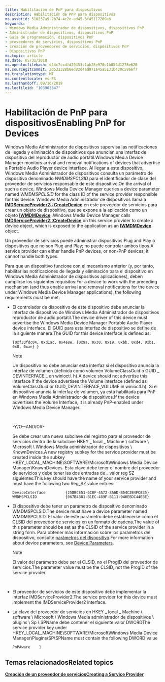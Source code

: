 ```yaml
---
title: Habilitación de PnP para dispositivos
description: Habilitación de PnP para dispositivos
ms.assetid: 510237a9-2b74-4c2e-ad45-3f45117289a6
keywords:
- Windows Media Administrador de dispositivos, dispositivos PnP
- Administrador de dispositivos, dispositivos PnP
- Guía de programación, dispositivos PnP
- proveedores de servicios, dispositivos PnP
- creación de proveedores de servicios, dispositivos PnP
- Dispositivos PnP
ms.topic: article
ms.date: 05/31/2018
ms.openlocfilehash: d44c7ccdfd29453c1ab28e970c1b054d1278e620
ms.sourcegitcommit: 2d531328b6ed82d4ad971a45a5131b430c5866f7
ms.translationtype: MT
ms.contentlocale: es-ES
ms.lasthandoff: 09/16/2019
ms.locfileid: "103903347"
---
```

# <a name="enabling-pnp-for-devices"></a><span data-ttu-id="480cf-109">Habilitación de PnP para dispositivos</span><span class="sxs-lookup"><span data-stu-id="480cf-109">Enabling PnP for Devices</span></span>

<span data-ttu-id="480cf-110">Windows Media Administrador de dispositivos supervisa las notificaciones de llegada y eliminación de dispositivos que anuncian una interfaz de dispositivo del reproductor de audio portátil.</span><span class="sxs-lookup"><span data-stu-id="480cf-110">Windows Media Device Manager monitors arrival and removal notifications of devices that advertise a Portable Audio Player device interface.</span></span> <span data-ttu-id="480cf-111">Al llegar a este dispositivo, Windows Media Administrador de dispositivos consulta un parámetro de dispositivo denominado *WMDMSPCLSID* para el identificador de clase del proveedor de servicios responsable de este dispositivo.</span><span class="sxs-lookup"><span data-stu-id="480cf-111">On the arrival of such a device, Windows Media Device Manager queries a device parameter named *WMDMSPCLSID* for the class ID of the service provider responsible for this device.</span></span> <span data-ttu-id="480cf-112">Windows Media Administrador de dispositivos llama a [**IMDServiceProvider2:: CreateDevice**](/windows/desktop/api/mswmdm/nf-mswmdm-imdserviceprovider2-createdevice) en este proveedor de servicios para crear un objeto de dispositivo, que se expone a la aplicación como un objeto [**IWMDMDevice**](/windows/desktop/api/mswmdm/nn-mswmdm-iwmdmdevice) .</span><span class="sxs-lookup"><span data-stu-id="480cf-112">Windows Media Device Manager calls [**IMDServiceProvider2::CreateDevice**](/windows/desktop/api/mswmdm/nf-mswmdm-imdserviceprovider2-createdevice) on this service provider to create a device object, which is exposed to the application as an [**IWMDMDevice**](/windows/desktop/api/mswmdm/nn-mswmdm-iwmdmdevice) object.</span></span>

<span data-ttu-id="480cf-113">Un proveedor de servicios puede administrar dispositivos Plug and Play o dispositivos que no son Plug and Play; no puede controlar ambos tipos.</span><span class="sxs-lookup"><span data-stu-id="480cf-113">A service provider can either handle PnP devices, or non-PnP devices; it cannot handle both types.</span></span>

<span data-ttu-id="480cf-114">Para que un dispositivo funcione con el mecanismo anterior (y, por tanto, habilitar las notificaciones de llegada y eliminación para el dispositivo en Windows Media Administrador de dispositivos aplicaciones), deben cumplirse los siguientes requisitos:</span><span class="sxs-lookup"><span data-stu-id="480cf-114">For a device to work with the preceding mechanism (and thus enable arrival and removal notifications for the device under Windows Media Device Manager applications), the following requirements must be met:</span></span>

-   <span data-ttu-id="480cf-115">El controlador de dispositivo de este dispositivo debe anunciar la interfaz de dispositivo de Windows Media Administrador de dispositivos reproductor de audio portátil.</span><span class="sxs-lookup"><span data-stu-id="480cf-115">The device driver of this device must advertise the Windows Media Device Manager Portable Audio Player device interface.</span></span> <span data-ttu-id="480cf-116">El GUID para esta interfaz de dispositivo se define de la siguiente manera:</span><span class="sxs-lookup"><span data-stu-id="480cf-116">The GUID for this device interface is defined as:</span></span>

    ```
    {0xf33fdc04, 0xd1ac, 0x4e8e, {0x9a, 0x30, 0x19, 0xbb, 0xd4, 0xb1, 0x8, 0xae} }
    ```

    

    > [!Note]  
    > <span data-ttu-id="480cf-117">Un dispositivo no debe anunciar esta interfaz si el dispositivo anuncia la interfaz de volumen (definida como volumen VolumeClassGuid o GUID \_ DEVINTERFACE \_ en winioctl. h).</span><span class="sxs-lookup"><span data-stu-id="480cf-117">A device should not advertise this interface if the device advertises the Volume interface (defined as VolumeClassGuid or GUID\_DEVINTERFACE\_VOLUME in winioctl.h).</span></span> <span data-ttu-id="480cf-118">Si el dispositivo anuncia la interfaz de volumen, ya está habilitada para PnP en Windows Media Administrador de dispositivos.</span><span class="sxs-lookup"><span data-stu-id="480cf-118">If the device advertises the Volume Interface, it is already PnP-enabled under Windows Media Device Manager.</span></span>

     

    <span data-ttu-id="480cf-119">-Y/O-</span><span class="sxs-lookup"><span data-stu-id="480cf-119">-AND/OR-</span></span>

    <span data-ttu-id="480cf-120">Se debe crear una nueva subclave del registro para el proveedor de servicios dentro de la subclave HKEY \_ local \_ Machine \\ software \\ Microsoft \\ Windows Media administrador de dispositivos \\ KnownDevices.</span><span class="sxs-lookup"><span data-stu-id="480cf-120">A new registry subkey for the service provider must be created inside the subkey HKEY\_LOCAL\_MACHINE\\SOFTWARE\\Microsoft\\Windows Media Device Manager\\KnownDevices.</span></span> <span data-ttu-id="480cf-121">Esta clave debe tener el nombre del proveedor de servicios y debe tener las dos entradas de \_ valor reg SZ siguientes:</span><span class="sxs-lookup"><span data-stu-id="480cf-121">This key should have the name of your service provider and must have the following two Reg\_SZ value entries:</span></span>

    ```
    DeviceInterface         {25DBCE51-6C8F-4A72-8A6D-B54C2B4FC835}
    WMDMSPCLSID             {067B4B81-B1EC-489F-B111-940EBDC44EBE}
    ```

    

-   <span data-ttu-id="480cf-122">El dispositivo debe tener un parámetro de dispositivo denominado WMDMSPCLSID.</span><span class="sxs-lookup"><span data-stu-id="480cf-122">The device must have a device parameter named WMDMSPCLSID.</span></span> <span data-ttu-id="480cf-123">El valor de este parámetro debe establecerse como el CLSID del proveedor de servicios en un formato de cadena.</span><span class="sxs-lookup"><span data-stu-id="480cf-123">The value of this parameter should be set as the CLSID of the service provider in a string form.</span></span> <span data-ttu-id="480cf-124">Para obtener más información sobre los parámetros del dispositivo, consulte [parámetros del dispositivo](device-parameters.md).</span><span class="sxs-lookup"><span data-stu-id="480cf-124">For more information about device parameters, see [Device Parameters](device-parameters.md).</span></span>

    > [!Note]  
    > <span data-ttu-id="480cf-125">El valor del parámetro debe ser el CLSID, no el ProgID del proveedor de servicios.</span><span class="sxs-lookup"><span data-stu-id="480cf-125">The parameter value must be the CLSID, not the ProgID of the service provider.</span></span>

     

-   <span data-ttu-id="480cf-126">El proveedor de servicios de este dispositivo debe implementar la interfaz IMDServiceProvider2.</span><span class="sxs-lookup"><span data-stu-id="480cf-126">The service provider for this device must implement the IMDServiceProvider2 interface.</span></span>
-   <span data-ttu-id="480cf-127">La clave del proveedor de servicios en HKEY \_ local \_ Machine \\ software \\ Microsoft \\ Windows Media administrador de dispositivos \\ plugins \\ Sp \\ SPName debe contener el siguiente valor DWORD</span><span class="sxs-lookup"><span data-stu-id="480cf-127">The service provider key under HKEY\_LOCAL\_MACHINE\\SOFTWARE\\Microsoft\\Windows Media Device Manager\\Plugins\\SP\\SPName must contain the following DWORD value</span></span>
    ```
    PnPAware    1
    ```

    

## <a name="related-topics"></a><span data-ttu-id="480cf-128">Temas relacionados</span><span class="sxs-lookup"><span data-stu-id="480cf-128">Related topics</span></span>

<dl> <dt>

[<span data-ttu-id="480cf-129">**Creación de un proveedor de servicios**</span><span class="sxs-lookup"><span data-stu-id="480cf-129">**Creating a Service Provider**</span></span>](creating-a-service-provider.md)
</dt> </dl>

 

 




